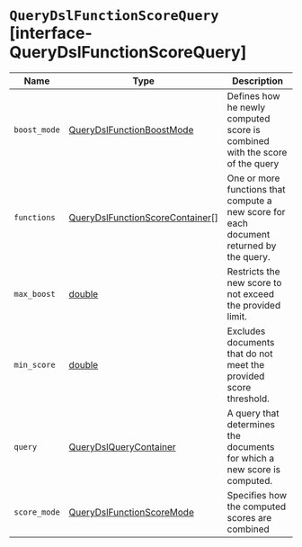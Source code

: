 # `QueryDslFunctionScoreQuery` [interface-QueryDslFunctionScoreQuery]

| Name | Type | Description |
| - | - | - |
| `boost_mode` | [QueryDslFunctionBoostMode](./QueryDslFunctionBoostMode.md) | Defines how he newly computed score is combined with the score of the query |
| `functions` | [QueryDslFunctionScoreContainer](./QueryDslFunctionScoreContainer.md)[] | One or more functions that compute a new score for each document returned by the query. |
| `max_boost` | [double](./double.md) | Restricts the new score to not exceed the provided limit. |
| `min_score` | [double](./double.md) | Excludes documents that do not meet the provided score threshold. |
| `query` | [QueryDslQueryContainer](./QueryDslQueryContainer.md) | A query that determines the documents for which a new score is computed. |
| `score_mode` | [QueryDslFunctionScoreMode](./QueryDslFunctionScoreMode.md) | Specifies how the computed scores are combined |
